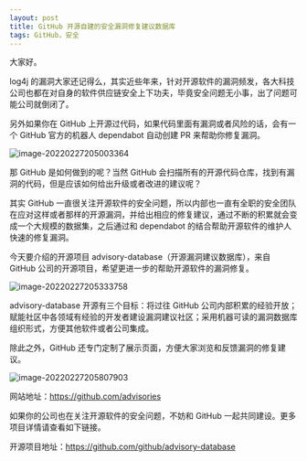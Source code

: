 ```yaml
---
layout: post
title: GitHub 开源自建的安全漏洞修复建议数据库
tags: GitHub，安全
---
```


大家好。

log4j 的漏洞大家还记得么，其实近些年来，针对开源软件的漏洞频发，各大科技公司也都在对自身的软件供应链安全上下功夫，毕竟安全问题无小事，出了问题可能公司就倒闭了。

另外如果你在 GitHub 上开源过代码，如果代码里面有漏洞或者风险的话，会有一个 GitHub 官方的机器人 dependabot 自动创建 PR 来帮助你修复漏洞。

![image-20220227205003364](https://7465-test-3c9b5e-1-1301419220.tcb.qcloud.la/images/compress_image-20220227205003364.png)

那 GitHub 是如何做到的呢？当然 GitHub 会扫描所有的开源代码仓库，找到有漏洞的代码，但是应该如何给出升级或者改进的建议呢？

其实 GitHub 一直很关注开源软件的安全问题，所以内部也一直有全职的安全团队在应对这样或者那样的开源漏洞，并给出相应的修复建议，通过不断的积累就会变成一个大规模的数据集，之后通过和 dependabot 的结合帮助开源软件的维护人快速的修复漏洞。

今天要介绍的开源项目 advisory-database（开源漏洞建议数据库），来自 GitHub 公司的开源项目，希望更进一步的帮助开源软件的漏洞修复。

![image-20220227205333758](https://7465-test-3c9b5e-1-1301419220.tcb.qcloud.la/images/compress_image-20220227205333758.png)

advisory-database 开源有三个目标：将过往 GitHub 公司内部积累的经验开放；赋能社区中各领域有经验的开发者建设漏洞建议社区；采用机器可读的漏洞数据库组织形式，方便其他软件或者公司集成。

除此之外，GitHub 还专门定制了展示页面，方便大家浏览和反馈漏洞的修复建议。

![image-20220227205807903](https://7465-test-3c9b5e-1-1301419220.tcb.qcloud.la/images/compress_image-20220227205807903.png)

网站地址：https://github.com/advisories

如果你的公司也在关注开源软件的安全问题，不妨和 GitHub 一起共同建设。更多项目详情请查看如下链接。

开源项目地址：https://github.com/github/advisory-database
